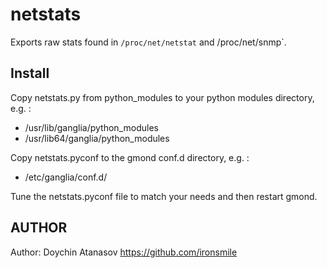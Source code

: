 netstats
=====

Exports raw stats found in `/proc/net/netstat` and /proc/net/snmp`.

Install 
-------

Copy netstats.py from python_modules to your python modules directory, e.g. :

 - /usr/lib/ganglia/python_modules
 - /usr/lib64/ganglia/python_modules

Copy netstats.pyconf to the gmond conf.d directory, e.g. :

 - /etc/ganglia/conf.d/

Tune the netstats.pyconf file to match your needs and then restart gmond.

## AUTHOR

Author: Doychin Atanasov https://github.com/ironsmile